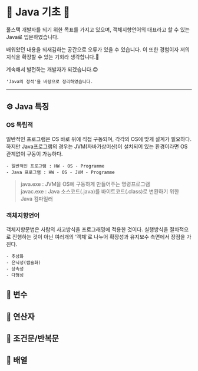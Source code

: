 # 📖 Java 기초 📖

풀스택 개발자를 되기 위한 목표를 가지고 있으며, 객체지향언어의 대표라고 할 수 있는 Java로 입문하였습니다.

배워왔던 내용을 되새김하는 공간으로 오류가 있을 수 있습니다. 이 또한 경험이자 저의 지식을 확장할 수 있는 기회라 생각합니다.🤔

계속해서 발전하는 개발자가 되겠습니다.😊

```'Java의 정석'을 바탕으로 정리하였습니다.```

---

## ⚙️ Java 특징

### OS 독립적
일반적인 프로그램은 OS 바로 위에 직접 구동되며, 각각의 OS에 맞게 설계가 필요하다. 하지만 Java프로그램의 경우는 JVM(자바가상머신)이 설치되어 있는 환경이라면 OS 관계없이 구동이 가능하다.

    - 일반적인 프로그램 : HW - OS - Programme
    - Java 프로그램 : HW - OS - JVM - Programme

> java.exe : JVM을 OS에 구동하게 만들어주는 명령프로그램<br>
> javac.exe : Java 소스코드(.java)를 바이트코드(.class)로 변환하기 위한 Java 컴파일러


### 객체지향언어
객체지향문법은 사람의 사고방식을 프로그래밍에 적용한 것이다. 실행방식을 절차적으로 진행하는 것이 아닌 여러개의 '객체'로 나누어 확장성과 유지보수 측면에서 장점을 가진다.

    - 추상화
    - 은닉성(캡슐화)
    - 상속성
    - 다형성

## 💾 변수

## 🧮 연산자

## 🟰 조건문/반복문

## 🚃 배열

